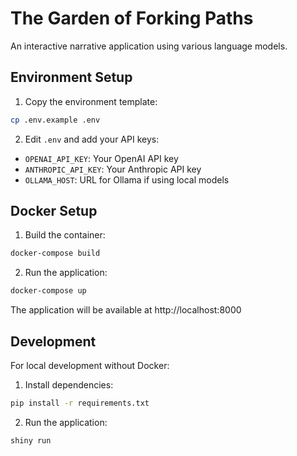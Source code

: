 # The Garden of Forking Paths

An interactive narrative application using various language models.

## Environment Setup

1. Copy the environment template:
```bash
cp .env.example .env
```

2. Edit `.env` and add your API keys:
- `OPENAI_API_KEY`: Your OpenAI API key
- `ANTHROPIC_API_KEY`: Your Anthropic API key
- `OLLAMA_HOST`: URL for Ollama if using local models

## Docker Setup

1. Build the container:
```bash
docker-compose build
```

2. Run the application:
```bash
docker-compose up
```

The application will be available at http://localhost:8000

## Development

For local development without Docker:

1. Install dependencies:
```bash
pip install -r requirements.txt
```

2. Run the application:
```bash
shiny run
